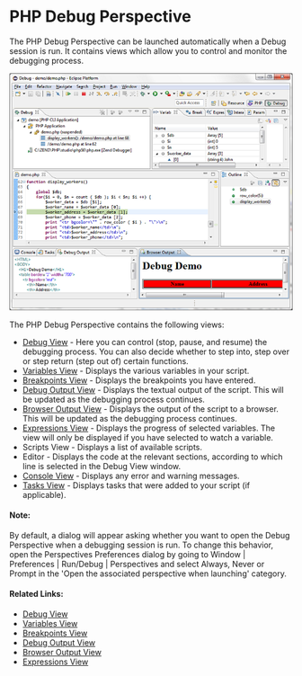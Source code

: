 # PHP Debug Perspective

<!--context:php_debug_perspective-->

The PHP Debug Perspective can be launched automatically when a Debug session is run. It contains views which allow you to control and monitor the debugging process.

![PHP Debug Perspective](images/php_debug_perspective.png "PHP Debug Perspective")

The PHP Debug Perspective contains the following views:

 * [Debug View](008-debug_view.md) - Here you can control (stop, pause, and resume) the debugging process. You can also decide whether to step into, step over or step return (step out of) certain functions.
 * [Variables View](016-variables_view.md)  - Displays the various variables in your script.
 * [Breakpoints View](024-breakpoints_view.md) - Displays the breakpoints you have entered.
 * [Debug Output View](048-debug_output_view.md) - Displays the textual output of the script. This will be updated as the debugging process continues.
 * [Browser Output View](056-browser_output_view.md) - Displays the output of the script to a browser. This will be updated as the debugging process continues.
 * [Expressions View](040-expressions_view.md) - Displays the progress of selected variables. The view will only be displayed if you have selected to watch a variable.
 * Scripts View - Displays a list of available scripts.
 * Editor - Displays the code at the relevant sections, according to which line is selected in the Debug View window.
 * [Console View](PLUGINS_ROOT/org.eclipse.jdt.doc.user/reference/views/console/ref-console_view.htm) - Displays any error and warning messages.
 * [Tasks View](PLUGINS_ROOT/org.eclipse.platform.doc.user/concepts/ctskview.htm) - Displays tasks that were added to your script (if applicable).

<!--note-start-->

#### Note:

By default, a dialog will appear asking whether you want to open the Debug Perspective when a debugging session is run. To change this behavior, open the Perspectives Preferences dialog by going to Window | Preferences | Run/Debug | Perspectives and select Always, Never or Prompt in the 'Open the associated perspective when launching' category.

<!--note-end-->

<!--links-start-->

#### Related Links:

 * [Debug View](008-debug_view.md)
 * [Variables View](016-variables_view.md)
 * [Breakpoints View](024-breakpoints_view.md)
 * [Debug Output View](048-debug_output_view.md)
 * [Browser Output View](056-browser_output_view.md)
 * [Expressions View](040-expressions_view.md)

<!--links-end-->
